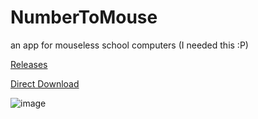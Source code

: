# NumberToMouse
 
 an app for mouseless school computers (I needed this :P)
 
[Releases](https://github.com/emredotnet/NumberToMouse/releases)

[Direct Download](https://github.com/emredotnet/NumberToMouse/releases/download/release/NumberToMouse.zip)

 ![image](https://github.com/user-attachments/assets/44ca37b9-8df5-40bf-abfb-311c943b7f3b)

